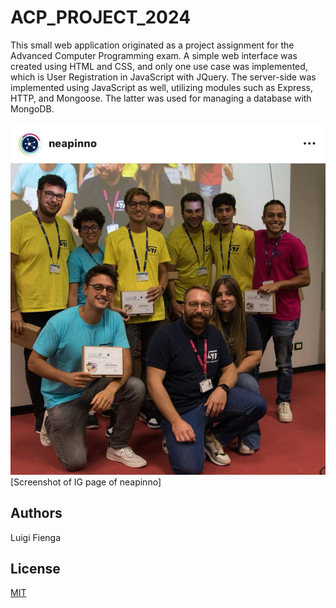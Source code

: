 # ACP_PROJECT_2024
This small web application originated as a project assignment for the Advanced Computer Programming exam. A simple web interface was created using HTML and CSS, and only one use case was implemented, which is User Registration in JavaScript with JQuery. The server-side was implemented using JavaScript as well, utilizing modules such as Express, HTTP, and Mongoose. The latter was used for managing a database with MongoDB.

![alt text](https://github.com/luigifienga18/RadioTris/blob/main/Image.jpeg?raw=true)
[Screenshot of IG page of neapinno]

## Authors

Luigi Fienga

## License

[MIT](https://choosealicense.com/licenses/mit/)

